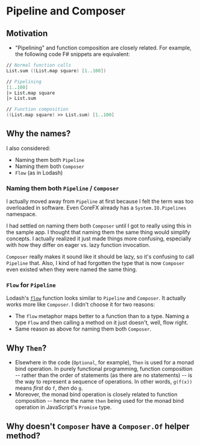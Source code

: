# Pipeline and Composer

## Motivation
* "Pipelining" and function composition are closely related.
  For example, the following code F# snippets are equivalent:

```fs
// Normal function calls
List.sum ((List.map square) [1..100])
```

```fs
// Pipelining
[1..100]
|> List.map square
|> List.sum
```

```fs
// Function composition
((List.map square) >> List.sum) [1..100]
```

## Why the names?
I also considered:
* Naming them both `Pipeline`
* Naming them both `Composer`
* `Flow` (as in Lodash)

### Naming them both `Pipeline` / `Composer`
I actually moved away from `Pipeline` at first because I felt the term was too overloaded in software.
Even CoreFX already has a `System.IO.Pipelines` namespace.

I had settled on naming them both `Composer` until I got to really using this in the sample app.
I thought that naming them the same thing would simplify concepts.
I actually realized it just made things more confusing, especially with how they differ on eager vs. lazy function invocation.

`Composer` really makes it sound like it should be lazy, so it's confusing to call `Pipeline` that.
Also, I kind of had forgotten the type that is now `Composer` even existed when they were named the same thing.

### `Flow` for `Pipeline`
Lodash's [`flow`](https://lodash.com/docs/4.17.15#flow) function looks similar to `Pipeline` and `Composer`.
It actually works more like `Composer`.
I didn't choose it for two reasons:
* The `flow` metaphor maps better to a function than to a type.
  Naming a type `Flow` and then calling a method on it just doesn't, well, flow right.
* Same reason as above for naming them both `Composer`.

## Why `Then`?
* Elsewhere in the code (`Optional`, for example), `Then` is used for a monad bind operation. In purely functional programming, function composition -- rather than the order of statements (as there are no statements) -- is the way to represent a sequence of operations. In other words, `g(f(x))` means *first* do `f`, *then* do `g`.
* Moreover, the monad bind operation is closely related to function composition -- hence the name `then` being used for the monad bind operation in JavaScript's `Promise` type.

## Why doesn't `Composer` have a `Composer.Of` helper method?